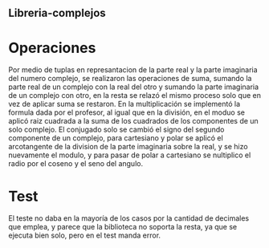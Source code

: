 ## Libreria-complejos
# Operaciones
Por medio de tuplas en represantacion de la parte real y la parte imaginaria del numero complejo, se realizaron las operaciones de suma, sumando la parte real de un complejo con la real del otro y sumando la parte imaginaria de un complejo con otro, en la resta se relazó el mismo proceso solo que en vez de aplicar suma se restaron.
En la multiplicación se implementó la formula dada por el profesor, al igual que en la división, en el moduo se aplicó raiz cuadrada a la suma de los cuadrados de los componentes de un solo complejo.
El conjugado solo se cambió el signo del segundo componente de un complejo, para cartesiano y polar se aplicó el arcotangente de la division de la parte imaginaria sobre la real, y se hizo nuevamente el modulo, y para pasar de polar a cartesiano se nultiplico el radio por el coseno y el seno del angulo.
# Test
El teste no daba en la mayoría de los casos por la cantidad de decimales que emplea, y parece que la biblioteca no soporta la resta, ya que se ejecuta bien solo, pero en el test manda error.
